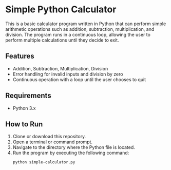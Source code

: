 # Simple Python Calculator

This is a basic calculator program written in Python that can perform simple arithmetic operations such as addition, subtraction, multiplication, and division. The program runs in a continuous loop, allowing the user to perform multiple calculations until they decide to exit.

## Features
- Addition, Subtraction, Multiplication, Division
- Error handling for invalid inputs and division by zero
- Continuous operation with a loop until the user chooses to quit

## Requirements
- Python 3.x

## How to Run
1. Clone or download this repository.
2. Open a terminal or command prompt.
3. Navigate to the directory where the Python file is located.
4. Run the program by executing the following command:
   ```bash
   python simple-calculator.py
